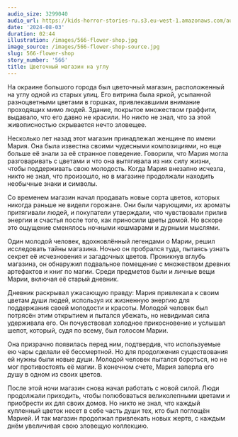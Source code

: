 ```yaml
---
audio_size: 3299040
audio_url: https://kids-horror-stories-ru.s3.eu-west-1.amazonaws.com/audio/566-flower-shop.mp3
date: '2024-08-03'
duration: 02:44
illustration: /images/566-flower-shop.jpg
image_source: /images/566-flower-shop-source.jpg
slug: 566-flower-shop
story_number: '566'
title: Цветочный магазин на углу
---
```


На окраине большого города был цветочный магазин, расположенный на углу одной из старых улиц. Его витрина была яркой, усыпанной разноцветными цветами в горшках, привлекавшими внимание проходящих мимо людей. Здание, покрытое множеством граффити, выдавало, что его давно не красили. Но никто не знал, что за этой живописностью скрывается нечто зловещее.

Несколько лет назад этот магазин принадлежал женщине по имени Мария. Она была известна своими чудесными композициями, но еще больше её знали за её странное поведение. Говорили, что Мария могла разговаривать с цветами и что она вытягивала из них силу жизни, чтобы поддерживать свою молодость. Когда Мария внезапно исчезла, никто не знал, что произошло, но в магазине продолжали находить необычные знаки и символы.

Со временем магазин начал продавать новые сорта цветов, которых никогда раньше не видели горожане. Они были чарующими, их ароматы притягивали людей, и покупатели утверждали, что чувствовали прилив энергии и счастья после того, как приносили цветы домой. Но вскоре это ощущение сменялось ночными кошмарами и дурными мыслями.

Один молодой человек, вдохновлённый легендами о Марии, решил исследовать тайны магазина. Ночью он пробрался туда, пытаясь узнать секрет её исчезновения и загадочных цветов. Проникнув вглубь магазина, он обнаружил подвальное помещение с множеством древних артефактов и книг по магии. Среди предметов были и личные вещи Марии, включая её старый дневник.

Дневник раскрывал ужасающую правду: Мария привлекала к своим цветам души людей, используя их жизненную энергию для поддержания своей молодости и красоты. Молодой человек был потрясён этим открытием и пытался убежать, но невидимая сила удерживала его. Он почувствовал холодное прикосновение и услышал шепот, который, судя по всему, был голосом Марии.

Она призрачно появилась перед ним, подтвердив, что используемые ею чары сделали её бессмертной. Но для продолжения существования ей нужны были новые души. Молодой человек пытался бороться, но не мог противостоять её магии. В конечном счете, Мария заперла его душу в одном из своих цветов.

После этой ночи магазин снова начал работать с новой силой. Люди продолжали приходить, чтобы полюбоваться великолепными цветами и приобрести их для своих домов. Но никто не знал, что каждый купленный цветок несет в себе часть души тех, кто был поглощён Марией. И так магазин продолжал привлекать новых жертв, с каждым днём увеличивая свою зловещую коллекцию.